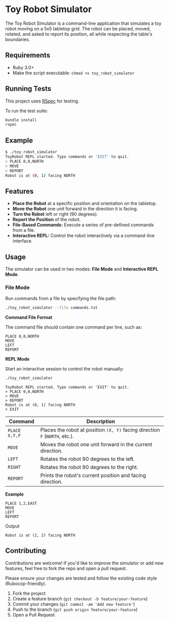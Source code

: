 # Toy Robot Simulator

The Toy Robot Simulator is a command-line application that simulates a toy robot moving on a 5x5 tabletop grid. The robot can be placed, moved, rotated, and asked to report its position, all while respecting the table's boundaries.

## Requirements

- Ruby 3.0+
- Make the script executable: `chmod +x toy_robot_simulator`

## Running Tests

This project uses [RSpec](https://rspec.info/) for testing.

To run the test suite:

```bash
bundle install
rspec
```

## Example

```bash
$ ./toy_robot_simulator
ToyRobot REPL started. Type commands or 'EXIT' to quit.
> PLACE 0,0,NORTH
> MOVE
> REPORT
Robot is at (0, 1) facing NORTH
```

## Features

- **Place the Robot** at a specific position and orientation on the tabletop.
- **Move the Robot** one unit forward in the direction it is facing.
- **Turn the Robot** left or right (90 degrees).
- **Report the Position** of the robot.
- **File-Based Commands:** Execute a series of pre-defined commands from a file.
- **Interactive REPL:** Control the robot interactively via a command-line interface.

## Usage

The simulator can be used in two modes: **File Mode** and **Interactive REPL Mode**.

### File Mode

Run commands from a file by specifying the file path:

```bash
./toy_robot_simulator --file commands.txt
```

**Command File Format**

The command file should contain one command per line, such as:

```plaintext
PLACE 0,0,NORTH
MOVE
LEFT
REPORT
```

**REPL Mode**

Start an interactive session to control the robot manually:

```bash
./toy_robot_simulator
```

```plaintext
ToyRobot REPL started. Type commands or 'EXIT' to quit.
> PLACE 0,0,NORTH
> MOVE
> REPORT
Robot is at (0, 1) facing NORTH
> EXIT
```

| Command       | Description                                                                 |
| ------------- | --------------------------------------------------------------------------- |
| `PLACE X,Y,F` | Places the robot at position `(X, Y)` facing direction `F` (`NORTH`, etc.). |
| `MOVE`        | Moves the robot one unit forward in the current direction.                  |
| `LEFT`        | Rotates the robot 90 degrees to the left.                                   |
| `RIGHT`       | Rotates the robot 90 degrees to the right.                                  |
| `REPORT`      | Prints the robot's current position and facing direction.                   |

**Example**

```
PLACE 1,2,EAST
MOVE
LEFT
REPORT
```

Output

```
Robot is at (2, 2) facing NORTH
```

## Contributing

Contributions are welcome! If you'd like to improve the simulator or add new features, feel free to fork the repo and open a pull request.

Please ensure your changes are tested and follow the existing code style (Rubocop-friendly).

1. Fork the project
2. Create a feature branch (`git checkout -b feature/your-feature`)
3. Commit your changes (`git commit -am 'Add new feature'`)
4. Push to the branch (`git push origin feature/your-feature`)
5. Open a Pull Request
